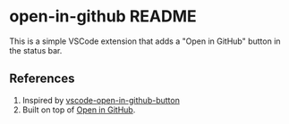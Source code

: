 # open-in-github README

This is a simple VSCode extension that adds a "Open in GitHub" button in the status bar.

## References

1. Inspired by [vscode-open-in-github-button](https://github.com/antfu/vscode-open-in-github-button)
2. Built on top of [Open in GitHub](https://github.com/fabiospampinato/vscode-open-in-github).